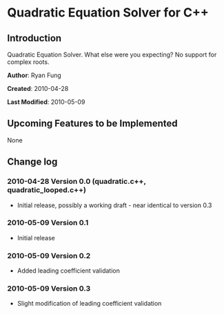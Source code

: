 Quadratic Equation Solver for C++
=================================

Introduction
------------
Quadratic Equation Solver. What else were you expecting? No support for complex roots.

**Author**: Ryan Fung

**Created**: 2010-04-28

**Last Modified**: 2010-05-09


Upcoming Features to be Implemented
-----------------------------------
None


Change log
----------
### 2010-04-28 Version 0.0 (quadratic.c++, quadratic_looped.c++)
* Initial release, possibly a working draft - near identical to version 0.3

### 2010-05-09 Version 0.1
* Initial release

### 2010-05-09 Version 0.2
* Added leading coefficient validation

### 2010-05-09 Version 0.3
* Slight modification of leading coefficient validation